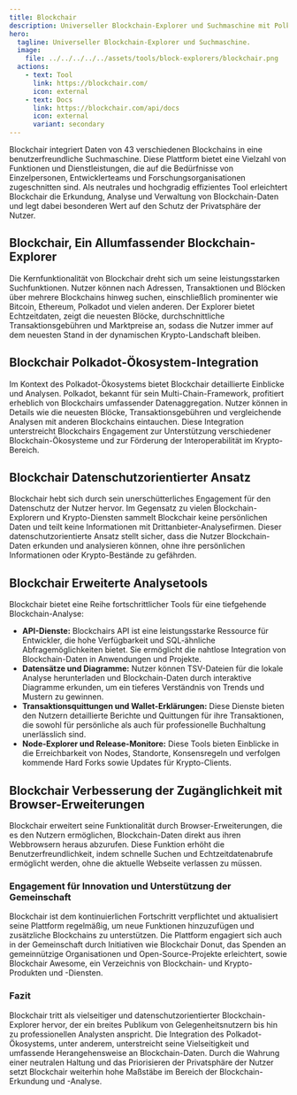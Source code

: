 ```yaml
---
title: Blockchair
description: Universeller Blockchain-Explorer und Suchmaschine mit Polkadot-Unterstützung.
hero:
  tagline: Universeller Blockchain-Explorer und Suchmaschine.
  image: 
    file: ../../../../../assets/tools/block-explorers/blockchair.png
  actions:
    - text: Tool
      link: https://blockchair.com/
      icon: external
    - text: Docs
      link: https://blockchair.com/api/docs
      icon: external
      variant: secondary
---
```


Blockchair integriert Daten von 43 verschiedenen Blockchains in eine benutzerfreundliche Suchmaschine. Diese Plattform bietet eine Vielzahl von Funktionen und Dienstleistungen, die auf die Bedürfnisse von Einzelpersonen, Entwicklerteams und Forschungsorganisationen zugeschnitten sind. Als neutrales und hochgradig effizientes Tool erleichtert Blockchair die Erkundung, Analyse und Verwaltung von Blockchain-Daten und legt dabei besonderen Wert auf den Schutz der Privatsphäre der Nutzer.

## Blockchair, Ein Allumfassender Blockchain-Explorer
Die Kernfunktionalität von Blockchair dreht sich um seine leistungsstarken Suchfunktionen. Nutzer können nach Adressen, Transaktionen und Blöcken über mehrere Blockchains hinweg suchen, einschließlich prominenter wie Bitcoin, Ethereum, Polkadot und vielen anderen. Der Explorer bietet Echtzeitdaten, zeigt die neuesten Blöcke, durchschnittliche Transaktionsgebühren und Marktpreise an, sodass die Nutzer immer auf dem neuesten Stand in der dynamischen Krypto-Landschaft bleiben.

## Blockchair Polkadot-Ökosystem-Integration
Im Kontext des Polkadot-Ökosystems bietet Blockchair detaillierte Einblicke und Analysen. Polkadot, bekannt für sein Multi-Chain-Framework, profitiert erheblich von Blockchairs umfassender Datenaggregation. Nutzer können in Details wie die neuesten Blöcke, Transaktionsgebühren und vergleichende Analysen mit anderen Blockchains eintauchen. Diese Integration unterstreicht Blockchairs Engagement zur Unterstützung verschiedener Blockchain-Ökosysteme und zur Förderung der Interoperabilität im Krypto-Bereich.

## Blockchair Datenschutzorientierter Ansatz
Blockchair hebt sich durch sein unerschütterliches Engagement für den Datenschutz der Nutzer hervor. Im Gegensatz zu vielen Blockchain-Explorern und Krypto-Diensten sammelt Blockchair keine persönlichen Daten und teilt keine Informationen mit Drittanbieter-Analysefirmen. Dieser datenschutzorientierte Ansatz stellt sicher, dass die Nutzer Blockchain-Daten erkunden und analysieren können, ohne ihre persönlichen Informationen oder Krypto-Bestände zu gefährden.

## Blockchair Erweiterte Analysetools
Blockchair bietet eine Reihe fortschrittlicher Tools für eine tiefgehende Blockchain-Analyse:
- **API-Dienste:** Blockchairs API ist eine leistungsstarke Ressource für Entwickler, die hohe Verfügbarkeit und SQL-ähnliche Abfragemöglichkeiten bietet. Sie ermöglicht die nahtlose Integration von Blockchain-Daten in Anwendungen und Projekte.
- **Datensätze und Diagramme:** Nutzer können TSV-Dateien für die lokale Analyse herunterladen und Blockchain-Daten durch interaktive Diagramme erkunden, um ein tieferes Verständnis von Trends und Mustern zu gewinnen.
- **Transaktionsquittungen und Wallet-Erklärungen:** Diese Dienste bieten den Nutzern detaillierte Berichte und Quittungen für ihre Transaktionen, die sowohl für persönliche als auch für professionelle Buchhaltung unerlässlich sind.
- **Node-Explorer und Release-Monitore:** Diese Tools bieten Einblicke in die Erreichbarkeit von Nodes, Standorte, Konsensregeln und verfolgen kommende Hard Forks sowie Updates für Krypto-Clients.

## Blockchair Verbesserung der Zugänglichkeit mit Browser-Erweiterungen
Blockchair erweitert seine Funktionalität durch Browser-Erweiterungen, die es den Nutzern ermöglichen, Blockchain-Daten direkt aus ihren Webbrowsern heraus abzurufen. Diese Funktion erhöht die Benutzerfreundlichkeit, indem schnelle Suchen und Echtzeitdatenabrufe ermöglicht werden, ohne die aktuelle Webseite verlassen zu müssen.

### Engagement für Innovation und Unterstützung der Gemeinschaft
Blockchair ist dem kontinuierlichen Fortschritt verpflichtet und aktualisiert seine Plattform regelmäßig, um neue Funktionen hinzuzufügen und zusätzliche Blockchains zu unterstützen. Die Plattform engagiert sich auch in der Gemeinschaft durch Initiativen wie Blockchair Donut, das Spenden an gemeinnützige Organisationen und Open-Source-Projekte erleichtert, sowie Blockchair Awesome, ein Verzeichnis von Blockchain- und Krypto-Produkten und -Diensten.

### Fazit
Blockchair tritt als vielseitiger und datenschutzorientierter Blockchain-Explorer hervor, der ein breites Publikum von Gelegenheitsnutzern bis hin zu professionellen Analysten anspricht. Die Integration des Polkadot-Ökosystems, unter anderem, unterstreicht seine Vielseitigkeit und umfassende Herangehensweise an Blockchain-Daten. Durch die Wahrung einer neutralen Haltung und das Priorisieren der Privatsphäre der Nutzer setzt Blockchair weiterhin hohe Maßstäbe im Bereich der Blockchain-Erkundung und -Analyse.
